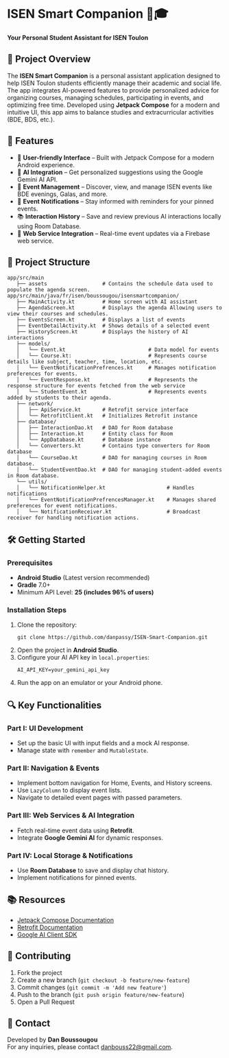 # ISEN Smart Companion 📱🎓

**Your Personal Student Assistant for ISEN Toulon**

## 📝 Project Overview

The **ISEN Smart Companion** is a personal assistant application designed to help ISEN Toulon students efficiently manage their academic and social life. The app integrates AI-powered features to provide personalized advice for organizing courses, managing schedules, participating in events, and optimizing free time. Developed using **Jetpack Compose** for a modern and intuitive UI, this app aims to balance studies and extracurricular activities (BDE, BDS, etc.).



## 🚀 Features

- 🎨 **User-friendly Interface** – Built with Jetpack Compose for a modern Android experience.
- 🤖 **AI Integration** – Get personalized suggestions using the Google Gemini AI API.
- 📅 **Event Management** – Discover, view, and manage ISEN events like BDE evenings, Galas, and more.
- 🔔 **Event Notifications** – Stay informed with reminders for your pinned events.
- 📚 **Interaction History** – Save and review previous AI interactions locally using Room Database.
- 🔗 **Web Service Integration** – Real-time event updates via a Firebase web service.



## 📂 Project Structure

```
app/src/main
   ├── assets                  # Contains the schedule data used to populate the agenda screen.                     
app/src/main/java/fr/isen/boussougou/isensmartcompanion/
   ├── MainActivity.kt         # Home screen with AI assistant
   ├── AgendaScreen.kt         # Displays the agenda Allowing users to view their courses and schedules.
   ├── EventsScreen.kt         # Displays a list of events
   ├── EventDetailActivity.kt  # Shows details of a selected event
   ├── HistoryScreen.kt        # Displays the history of AI interactions
   ├── models/
   │   └── Event.kt                           # Data model for events
   │   └── Course.kt:                         # Represents course details like subject, teacher, time, location, etc.
   │   └── EventNotificationPrefrences.kt     # Manages notification preferences for events.
   │   └── EventResponse.kt                   # Represents the response structure for events fetched from the web service
   │   └── StudentEvent.kt                    # Represents events added by students to their agenda.
   ├── network/
   │   ├── ApiService.kt       # Retrofit service interface
   │   └── RetrofitClient.kt   # Initializes Retrofit instance
   ├── database/
   │   ├── InteractionDao.kt   # DAO for Room database
   │   ├── Interaction.kt      # Entity class for Room
   │   └── AppDatabase.kt      # Database instance
   │   └── Converters.kt       # Contains type converters for Room database
   │   └── CourseDao.kt        # DAO for managing courses in Room database.
   │   └── StudentEventDao.kt  # DAO for managing student-added events in Room database.
   └── utils/
   │   └── NotificationHelper.kt                    # Handles notifications
   │   └── EventNotificationPrefrencesManager.kt    # Manages shared preferences for event notifications.
   │   └── NotificationReceiver.kt                  # Broadcast receiver for handling notification actions.
```



## 🛠️ Getting Started

### Prerequisites
- **Android Studio** (Latest version recommended)
- **Gradle** 7.0+
- Minimum API Level: **25 (includes 96% of users)**

### Installation Steps
1. Clone the repository:
   ```
   git clone https://github.com/danpassy/ISEN-Smart-Companion.git

   ```
2. Open the project in **Android Studio**.
3. Configure your AI API key in `local.properties`:
   ```
   AI_API_KEY=your_gemini_api_key
   ```
4. Run the app on an emulator or your Android phone.



## 🔍 Key Functionalities

### Part I: UI Development
- Set up the basic UI with input fields and a mock AI response.
- Manage state with `remember` and `MutableState`.

### Part II: Navigation & Events
- Implement bottom navigation for Home, Events, and History screens.
- Use `LazyColumn` to display event lists.
- Navigate to detailed event pages with passed parameters.

### Part III: Web Services & AI Integration
- Fetch real-time event data using **Retrofit**.
- Integrate **Google Gemini AI** for dynamic responses.

### Part IV: Local Storage & Notifications
- Use **Room Database** to save and display chat history.
- Implement notifications for pinned events.


## 📚 Resources

- [Jetpack Compose Documentation](https://developer.android.com/jetpack/compose/documentation)
- [Retrofit Documentation](https://square.github.io/retrofit/)
- [Google AI Client SDK](https://developer.android.com/ai/google-ai-client-sdk)



## 🤝 Contributing

1. Fork the project
2. Create a new branch (`git checkout -b feature/new-feature`)
3. Commit changes (`git commit -m 'Add new feature'`)
4. Push to the branch (`git push origin feature/new-feature`)
5. Open a Pull Request


## 📧 Contact

Developed by **Dan Boussougou**  
For any inquiries, please contact danbouss22@gmail.com.
